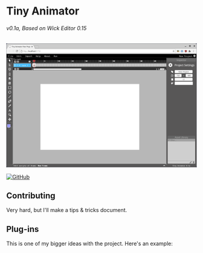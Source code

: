 # Tiny Animator
<h6>v0.1a, Based on Wick Editor 0.15</h6>

![Image of the Tiny Animator](images/hero.png)

[![GitHub](https://img.shields.io/badge/GitHub-grey?logo=github)
](https://github.com/InternetAstronaut/tiny-animator)

## Contributing
Very hard, but I'll make a tips & tricks document.

## Plug-ins
This is one of my bigger ideas with the project. Here's an example:
